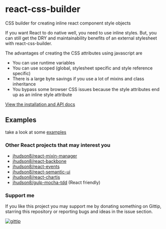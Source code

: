 react-css-builder
==============
CSS builder for creating inline react component style objects

If you want React to do native well, you need to use inline styles.  But, you can still get the DRY and maintainability benefits of an external stylesheet with react-css-builder.

The advantages of creating the CSS attributes using javascript are

* You can use runtime variables
* You can use scoped (global, stylesheet specific and style reference specific)
* There is a large byte savings if you use a lot of mixins and class inheritance
* You bypass some browser CSS issues because the style attributes end up as an inline style attribute

[View the installation and API docs](http://jhudson8.github.io/fancydocs/index.html#project/jhudson8/react-css-builder)


## Examples
take a look at some [examples](https://github.com/jhudson8/react-css-builder/blob/master/examples/example.js)


### Other React projects that may interest you

* [jhudson8/react-mixin-manager](https://github.com/jhudson8/react-mixin-manager)
* [jhudson8/react-backbone](https://github.com/jhudson8/react-backbone)
* [jhudson8/react-events](https://github.com/jhudson8/react-events)
* [jhudson8/react-semantic-ui](https://github.com/jhudson8/react-semantic-ui)
* [jhudson8/react-chartjs](https://github.com/jhudson8/react-chartjs)
* [jhudson8/gulp-mocha-tdd](https://github.com/jhudson8/gulp-mocha-tdd) (React friendly)


### Support me

If you like this project you may support me by donating something on Gittip, starring this repository or reporting bugs and ideas in the issue section.

[![gittip](http://jhudson8.github.io/react-mixin-manager/gittip-button.jpg)](https://gratipay.com/jhudson8/)
